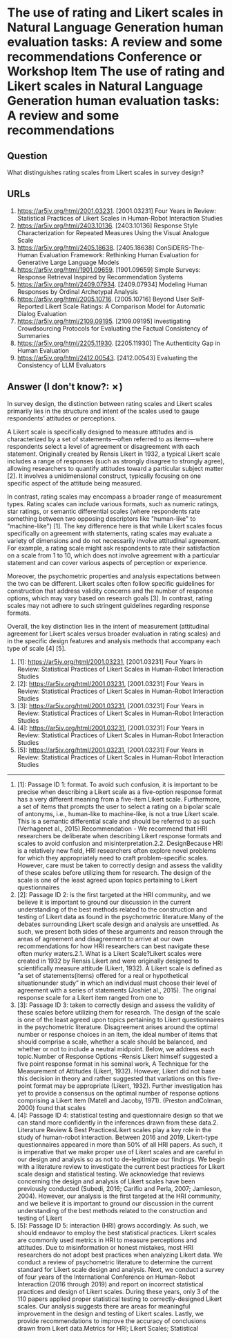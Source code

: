 # The use of rating and Likert scales in Natural Language Generation human evaluation tasks: A review and some recommendations Conference or Workshop Item The use of rating and Likert scales in Natural Language Generation human evaluation tasks: A review and some recommendations

## Question

What distinguishes rating scales from Likert scales in survey design?

## URLs

1. https://ar5iv.org/html/2001.03231. [2001.03231] Four Years in Review: Statistical Practices of Likert Scales in Human-Robot Interaction Studies
2. https://ar5iv.org/html/2403.10136. [2403.10136] Response Style Characterization for Repeated Measures Using the Visual Analogue Scale
3. https://ar5iv.org/html/2405.18638. [2405.18638] ConSiDERS-The-Human Evaluation Framework: Rethinking Human Evaluation for Generative Large Language Models
4. https://ar5iv.org/html/1901.09659. [1901.09659] Simple Surveys: Response Retrieval Inspired by Recommendation Systems
5. https://ar5iv.org/html/2409.07934. [2409.07934] Modeling Human Responses by Ordinal Archetypal Analysis
6. https://ar5iv.org/html/2005.10716. [2005.10716] Beyond User Self-Reported Likert Scale Ratings: A Comparison Model for Automatic Dialog Evaluation
7. https://ar5iv.org/html/2109.09195. [2109.09195] Investigating Crowdsourcing Protocols for Evaluating the Factual Consistency of Summaries
8. https://ar5iv.org/html/2205.11930. [2205.11930] The Authenticity Gap in Human Evaluation
9. https://ar5iv.org/html/2412.00543. [2412.00543] Evaluating the Consistency of LLM Evaluators

## Answer (I don't know?: ✗)

In survey design, the distinction between rating scales and Likert scales primarily lies in the structure and intent of the scales used to gauge respondents' attitudes or perceptions.

A Likert scale is specifically designed to measure attitudes and is characterized by a set of statements—often referred to as items—where respondents select a level of agreement or disagreement with each statement. Originally created by Rensis Likert in 1932, a typical Likert scale includes a range of responses (such as strongly disagree to strongly agree), allowing researchers to quantify attitudes toward a particular subject matter [2]. It involves a unidimensional construct, typically focusing on one specific aspect of the attitude being measured.

In contrast, rating scales may encompass a broader range of measurement types. Rating scales can include various formats, such as numeric ratings, star ratings, or semantic differential scales (where respondents rate something between two opposing descriptors like "human-like" to "machine-like") [1]. The key difference here is that while Likert scales focus specifically on agreement with statements, rating scales may evaluate a variety of dimensions and do not necessarily involve attitudinal agreement. For example, a rating scale might ask respondents to rate their satisfaction on a scale from 1 to 10, which does not involve agreement with a particular statement and can cover various aspects of perception or experience.

Moreover, the psychometric properties and analysis expectations between the two can be different. Likert scales often follow specific guidelines for construction that address validity concerns and the number of response options, which may vary based on research goals [3]. In contrast, rating scales may not adhere to such stringent guidelines regarding response formats.

Overall, the key distinction lies in the intent of measurement (attitudinal agreement for Likert scales versus broader evaluation in rating scales) and in the specific design features and analysis methods that accompany each type of scale [4] [5].

1. [1]:  https://ar5iv.org/html/2001.03231, [2001.03231] Four Years in Review: Statistical Practices of Likert Scales in Human-Robot Interaction Studies
2. [2]:  https://ar5iv.org/html/2001.03231, [2001.03231] Four Years in Review: Statistical Practices of Likert Scales in Human-Robot Interaction Studies
3. [3]:  https://ar5iv.org/html/2001.03231, [2001.03231] Four Years in Review: Statistical Practices of Likert Scales in Human-Robot Interaction Studies
4. [4]:  https://ar5iv.org/html/2001.03231, [2001.03231] Four Years in Review: Statistical Practices of Likert Scales in Human-Robot Interaction Studies
5. [5]:  https://ar5iv.org/html/2001.03231, [2001.03231] Four Years in Review: Statistical Practices of Likert Scales in Human-Robot Interaction Studies
---
1. [1]:  Passage ID 1: format. To avoid such confusion, it is important to be precise when describing a Likert scale as a five-option response format has a very different meaning from a five-item Likert scale. Furthermore, a set of items that prompts the user to select a rating on a bipolar scale of antonyms, i.e., human-like to machine-like, is not a true Likert scale. This is a semantic differential scale and should be referred to as such (Verhagenet al., 2015).Recommendation - We recommend that HRI researchers be deliberate when describing Likert response formats and scales to avoid confusion and misinterpretation.2.2. DesignBecause HRI is a relatively new field, HRI researchers often explore novel problems for which they appropriately need to craft problem-specific scales. However, care must be taken to correctly design and assess the validity of these scales before utilizing them for research. The design of the scale is one of the least agreed upon topics pertaining to Likert questionnaires
2. [2]:  Passage ID 2: is the first targeted at the HRI community, and we believe it is important to ground our discussion in the current understanding of the best methods related to the construction and testing of Likert data as found in the psychometric literature.Many of the debates surrounding Likert scale design and analysis are unsettled. As such, we present both sides of these arguments and reason through the areas of agreement and disagreement to arrive at our own recommendations for how HRI researchers can best navigate these often murky waters.2.1. What is a Likert Scale?Likert scales were created in 1932 by Rensis Likert and were originally designed to scientifically measure attitude (Likert, 1932). A Likert scale is defined as ”a set of statements(items) offered for a real or hypothetical situationunder study” in which an individual must choose their level of agreement with a series of statements (Joshiet al., 2015). The original response scale for a Likert item ranged from one to
3. [3]:  Passage ID 3: taken to correctly design and assess the validity of these scales before utilizing them for research. The design of the scale is one of the least agreed upon topics pertaining to Likert questionnaires in the psychometric literature. Disagreement arises around the optimal number or response choices in an item, the ideal number of items that should comprise a scale, whether a scale should be balanced, and whether or not to include a neutral midpoint. Below, we address each topic.Number of Response Options -Rensis Likert himself suggested a five point response format in his seminal work, A Technique for the Measurement of Attitudes (Likert, 1932). However, Likert did not base this decision in theory and rather suggested that variations on this five-point format may be appropriate (Likert, 1932). Further investigation has yet to provide a consensus on the optimal number of response options comprising a Likert item (Matell and Jacoby, 1971). (Preston andColman, 2000) found that scales
4. [4]:  Passage ID 4: statistical testing and questionnaire design so that we can stand more confidently in the inferences drawn from these data.2. Literature Review & Best PracticesLikert scales play a key role in the study of human-robot interaction. Between 2016 and 2019, Likert-type questionnaires appeared in more than 50% of all HRI papers. As such, it is imperative that we make proper use of Likert scales and are careful in our design and analysis so as not to de-legitimize our findings. We begin with a literature review to investigate the current best practices for Likert scale design and statistical testing. We acknowledge that reviews concerning the design and analysis of Likert scales have been previously conducted (Subedi, 2016; Carifio and Perla, 2007; Jamieson, 2004). However, our analysis is the first targeted at the HRI community, and we believe it is important to ground our discussion in the current understanding of the best methods related to the construction and testing of Likert
5. [5]:  Passage ID 5: interaction (HRI) grows accordingly. As such, we should endeavor to employ the best statistical practices. Likert scales are commonly used metrics in HRI to measure perceptions and attitudes. Due to misinformation or honest mistakes, most HRI researchers do not adopt best practices when analyzing Likert data. We conduct a review of psychometric literature to determine the current standard for Likert scale design and analysis. Next, we conduct a survey of four years of the International Conference on Human-Robot Interaction (2016 through 2019) and report on incorrect statistical practices and design of Likert scales. During these years, only 3 of the 110 papers applied proper statistical testing to correctly-designed Likert scales. Our analysis suggests there are areas for meaningful improvement in the design and testing of Likert scales. Lastly, we provide recommendations to improve the accuracy of conclusions drawn from Likert data.Metrics for HRI; Likert Scales; Statistical